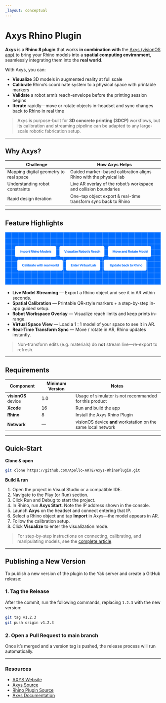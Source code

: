 ```yaml
---
_layout: conceptual
---
```


# Axys Rhino Plugin

**Axys** is a **Rhino 8 plugin** that works **in combination with** the [Axys (visionOS app)](https://github.com/Apollo-ARTE/Axys) to bring your Rhino models into a **spatial computing environment**, seamlessly integrating them into the **real world**.

With Axys, you can:
* **Visualize** 3D models in augmented reality at full scale  
* **Calibrate** Rhino’s coordinate system to a physical space with printable markers  
* **Validate** a robot arm’s reach-envelope before the printing session begins  
* **Iterate** rapidly—move or rotate objects in-headset and sync changes back to Rhino in real time  

> Axys is purpose-built for **3D concrete printing (3DCP)** workflows, but its calibration and streaming pipeline can be adapted to any large-scale robotic fabrication setup.

---

## Why Axys?

| Challenge                              | How Axys Helps                                                         |
| -------------------------------------- | ---------------------------------------------------------------------- |
| Mapping digital geometry to real space | Guided marker-based calibration aligns Rhino with the physical lab     |
| Understanding robot constraints        | Live AR overlay of the robot’s workspace and collision boundaries      |
| Rapid design iteration                 | One-tap object export & real-time transform sync back to Rhino          |

---

## Feature Highlights
![Features](images/features.png)

* **Live Model Streaming** — Export a Rhino object and see it in AR within seconds.  
* **Spatial Calibration** — Printable QR-style markers + a step-by-step in-app guided setup.  
* **Robot Workspace Overlay** — Visualize reach limits and keep prints in-range.  
* **Virtual Space View** — Load a 1 : 1 model of your space to see it in AR.  
* **Real-Time Transform Sync** — Move / rotate in AR, Rhino updates instantly.  

> Non-transform edits (e.g. materials) do **not** stream live—re-export to refresh.

---

## Requirements

| Component | Minimum Version | Notes                                                  |
|-----------|-----------------|--------------------------------------------------------|
| **visionOS** device | 1.0 | Usage of simulator is not recommanded for this product                |
| **Xcode**           | 16  | Run and build the app                                  |
| **Rhino**           | 8   | Install the Axys Rhino Plugin                           |
| **Network**         | —   | visionOS device **and** workstation on the same local network   |

---

## Quick-Start


**Clone & open**
```bash
git clone https://github.com/Apollo-ARTE/Axys-RhinoPlugin.git
```
**Build & run**
1. Open the project in Visual Studio or a compatible IDE.
2. Navigate to the Play (or Run) section.
3. Click Run and Debug to start the project.
4. In Rhino, run **Axys Start**. Note the IP address shown in the console.  
5. Launch **Axys** on the headset and connect entering that IP.  
6. Select a Rhino object and tap **Import** in Axys—the model appears in AR.
7. Follow the calibration setup.
8. Click **Visualize** to enter the visualization mode.

> For step-by-step instructions on connecting, calibrating, and manipulating models, see the [complete article](article.md).

---

## Publishing a New Version

To publish a new version of the plugin to the Yak server and create a GitHub release:

### 1. Tag the Release

After the commit, run the following commands, replacing `1.2.3` with the new version:

```bash
git tag v1.2.3
git push origin v1.2.3
```
### 2. Open a Pull Request to main branch

Once it’s merged and a version tag is pushed, the release process will run automatically.

---

### Resources

* [AXYS Website](https://getaxys.netlify.app/)  
* [Axys Source](https://github.com/Apollo-ARTE/Axys)  
* [Rhino Plugin Source](https://github.com/Apollo-ARTE/Axys-RhinoPlugin)
* [Axys Documentation](https://apollo-arte.github.io/Axys/documentation/axys/)
